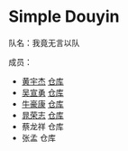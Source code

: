 # Simple Douyin

队名：我竟无言以队

成员：
- [黄宇杰](https://github.com/Huang-Yujie) [仓库](https://github.com/Huang-Yujie/simple-douyin)
- [吴宣勇](https://github.com/wu5625520) [仓库](https://github.com/wu5625520/simple-douyin)
- [牛豪康](https://github.com/niuhaokang) [仓库](https://github.com/niuhaokang/simple-douyin)
- [晁荣志](https://github.com/chaorongzhi) [仓库](https://github.com/chaorongzhi/simple-douyin)
- 蔡龙祥 仓库
- 张孟 仓库